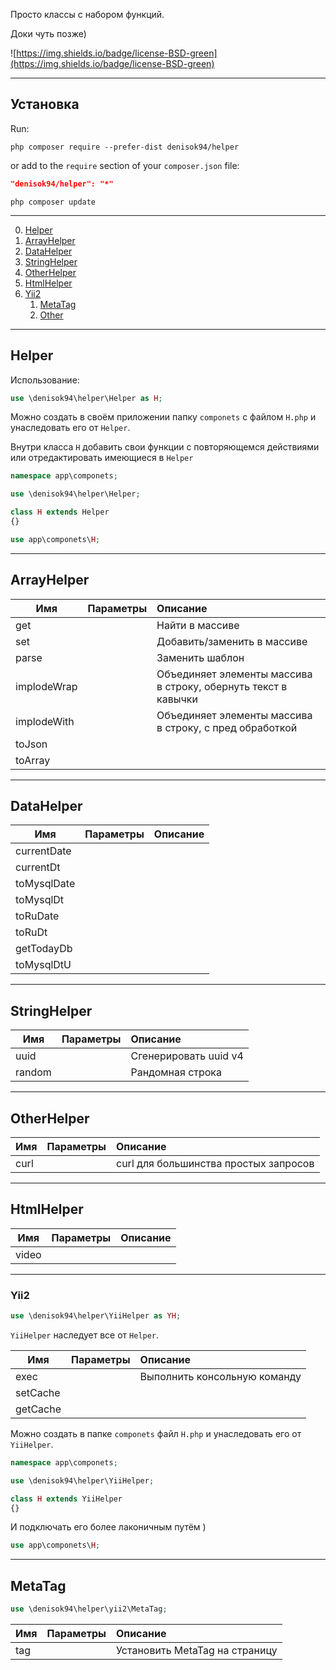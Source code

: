 Просто классы с набором функций.

Доки чуть позже)

![https://img.shields.io/badge/license-BSD-green](https://img.shields.io/badge/license-BSD-green)
___
## Установка

Run:
```
php composer require --prefer-dist denisok94/helper
```

or add to the `require` section of your `composer.json` file:

```json
"denisok94/helper": "*"
```
```
php composer update
```
___

0. [Helper](#Helper)
1. [ArrayHelper](#ArrayHelper)
2. [DataHelper](#DataHelper)
3. [StringHelper](#StringHelper)
4. [OtherHelper](#OtherHelper)
5. [HtmlHelper](#HtmlHelper)
6. [Yii2](#Yii2)
    1. [MetaTag](#MetaTag)
    2. [Other](#Other)

___
## Helper
Использование:
```php
use \denisok94\helper\Helper as H;
```

Можно создать в своём приложении папку `componets` с файлом `H.php` и унаследовать его от `Helper`.

Внутри класса `H` добавить свои функции с повторяющемся действиями или отредактировать имеющиеся в `Helper`

```php
namespace app\componets;

use \denisok94\helper\Helper;

class H extends Helper
{}
```

```php
use app\componets\H;
```

___
## ArrayHelper

| Имя | Параметры | Описание |
|----------------|:---------:|:----------------|
| get |  | Найти в массиве |
| set |  | Добавить/заменить в массиве |
| parse |  | Заменить шаблон |
| implodeWrap |  |  Объединяет элементы массива в строку, обернуть текст в кавычки |
| implodeWith |  |  Объединяет элементы массива в строку, с пред обработкой |
| toJson |  |  |
| toArray |  |  |
___

## DataHelper

| Имя | Параметры | Описание |
|----------------|:---------:|:----------------|
| currentDate |  |  |
| currentDt |  |  |
| toMysqlDate |  |  |
| toMysqlDt |  |  |
| toRuDate |  |  |
| toRuDt |  |  |
| getTodayDb |  |  |
| toMysqlDtU |  |  |

___
## StringHelper

| Имя | Параметры | Описание |
|----------------|:---------:|:----------------|
| uuid |  | Сгенерировать uuid v4 |
| random |  | Рандомная строка |

___
## OtherHelper

| Имя | Параметры | Описание |
|----------------|:---------:|:----------------|
| curl |  | curl для большинства простых запросов |

___
## HtmlHelper

| Имя | Параметры | Описание |
|----------------|:---------:|:----------------|
| video |  |  |

___
### Yii2
```php
use \denisok94\helper\YiiHelper as YH;
```

`YiiHelper` наследует все от `Helper`.

| Имя | Параметры | Описание |
|----------------|:---------:|:----------------|
| exec |  | Выполнить консольную команду |
| setCache |  |  |
| getCache |  |  |

Можно создать в папке `componets` файл `H.php` и унаследовать его от `YiiHelper`.

```php
namespace app\componets;

use \denisok94\helper\YiiHelper;

class H extends YiiHelper
{}
```
И подключать его более лаконичным путём )
```php
use app\componets\H;
```

___
## MetaTag
```php
use \denisok94\helper\yii2\MetaTag;
```

| Имя | Параметры | Описание |
|----------------|:---------:|:----------------|
| tag |  | Установить MetaTag на страницу |